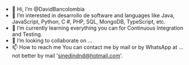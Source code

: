 - 👋 Hi, I’m @DavidBancolombia
- 👀 I’m interested in desarrollo de software and languages like Java, JavaScript, Python, C #, PHP, SQL, MongoDB, TypeScript, etc.
- 🌱 I’m currently learning everything you can for Continuous Integration and Testing.
- 💞️ I’m looking to collaborate on ...
- 📫 How to reach me You can contact me by mail or by WhatsApp at ... not better by mail 'sinedindnd@hotmail.com'.

<!---
DavidBancolombia/DavidBancolombia is a ✨ special ✨ repository because its `README.md` (this file) appears on your GitHub profile.
You can click the Preview link to take a look at your changes.
--->
